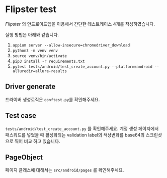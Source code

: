 # Flipster test

_Flipster_ 의 안드로이드앱을 이용해서 간단한 테스트케이스 4개를 작성하였습니다.

실행 방법은 아래와 같습니다.

1. `appium server --allow-insecure=chromedriver_download`
2. `python3 -m venv venv`
3. `source venv/bin/activate`
4. `pip3 install -r requirements.txt`
5. `pytest tests/android/test_create_account.py --platform=android --alluredir=allure-results`

## Driver generate
드라이버 생성로직은 `conftest.py`를 확인해주세요.

## Test case
`tests/android/test_create_account.py` 를 확인해주세요. 계정 생성 페이지에서 패스워드를 넣었을 때 활성화되는 validation label의 색상변화를 base64의 스크린샷으로 찍어 비교 하고 있습니다.

## PageObject
페이지 클래스에 대해서는 `src/android/pages` 를 확인해주세요.
